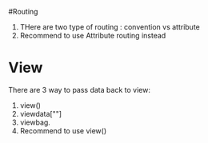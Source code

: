#Routing
 1. THere are two type of routing : convention vs attribute
 2. Recommend to use Attribute routing instead

# View

There are 3 way to pass data back to view:
 1. view()
 2. viewdata[""]
 3. viewbag.<variable>
 4. Recommend to use view()
